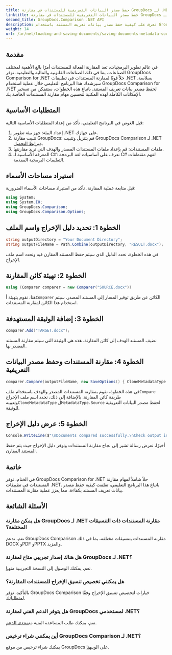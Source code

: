 ```yaml
---
title: حفظ مصدر البيانات التعريفية للمستندات في مقارنة GroupDocs لـ .NET
linktitle: حفظ مصدر البيانات التعريفية للمستندات في مقارنة GroupDocs لـ .NET
second_title: GroupDocs.Comparison .NET API
description: تعرف على كيفية حفظ مصدر بيانات تعريف المستند باستخدام GroupDocs Comparison لـ .NET. اتبع دليلنا خطوة بخطوة لإجراء مقارنة سلسة للمستندات في .NET الخاص بك.
weight: 14
url: /ar/net/loading-and-saving-documents/saving-documents-metadata-source/
---
```

## مقدمة
في عالم تطوير البرمجيات، تعد المقارنة الفعالة للمستندات أمرًا بالغ الأهمية لمختلف الصناعات، بما في ذلك الصناعات القانونية والمالية والتعليمية. توفر GroupDocs Comparison for .NET حلاً قويًا لمقارنة المستندات في تطبيقات .NET بسلاسة. سيرشدك هذا البرنامج التعليمي خلال عملية استخدام GroupDocs Comparison for .NET لحفظ مصدر بيانات تعريف المستند. باتباع هذه الخطوات، ستتمكن من تسخير الإمكانات الكاملة لهذه المكتبة لتحسين مهام مقارنة المستندات الخاصة بك.
## المتطلبات الأساسية
قبل الغوص في البرنامج التعليمي، تأكد من إعداد المتطلبات الأساسية التالية:
1. إعداد البيئة: جهز بيئة تطوير .NET على جهازك.
2.  تثبيت مقارنة GroupDocs: قم بتنزيل وتثبيت GroupDocs Comparison لـ .NET من[رابط التحميل](https://releases.groupdocs.com/comparison/net/).
3. ملفات المستندات: قم بإعداد ملفات المستندات المصدر والهدف التي تريد مقارنتها.
4. المعرفة الأساسية لـ C#: تعرف على أساسيات لغة البرمجة C# لفهم مقتطفات التعليمات البرمجية المقدمة.

## استيراد مساحات الأسماء
قبل متابعة عملية المقارنة، تأكد من استيراد مساحات الأسماء الضرورية:
```csharp
using System;
using System.IO;
using GroupDocs.Comparison;
using GroupDocs.Comparison.Options;
```

## الخطوة 1: تحديد دليل الإخراج واسم الملف
```csharp
string outputDirectory = "Your Document Directory";
string outputFileName = Path.Combine(outputDirectory, "RESULT.docx");
```
في هذه الخطوة، نحدد الدليل الذي سيتم حفظ المستند المقارن فيه ونحدد اسم ملف الإخراج.
## الخطوة 2: تهيئة كائن المقارنة
```csharp
using (Comparer comparer = new Comparer("SOURCE.docx"))
```
 هنا، نقوم بتهيئة أ`Comparer` الكائن عن طريق توفير المسار إلى المستند المصدر. سيتم استخدام هذا الكائن لمقارنة المستندات.
## الخطوة 3: إضافة الوثيقة المستهدفة
```csharp
comparer.Add("TARGET.docx");
```
نضيف المستند الهدف إلى كائن المقارنة. هذه هي الوثيقة التي سيتم مقارنة المستند المصدر بها.
## الخطوة 4: مقارنة المستندات وحفظ مصدر البيانات التعريفية
```csharp
comparer.Compare(outputFileName, new SaveOptions() { CloneMetadataType = MetadataType.Source });
```
 في هذه الخطوة، نقوم بمقارنة المستندات المصدر والهدف باستخدام ملف`Compare` طريقة كائن المقارنة. بالإضافة إلى ذلك، نحدد اسم ملف الإخراج وتعيينه`CloneMetadataType` ل`MetadataType.Source` لحفظ مصدر البيانات التعريفية للوثيقة.
## الخطوة 5: عرض دليل الإخراج
```csharp
Console.WriteLine($"\nDocuments compared successfully.\nCheck output in {outputDirectory}.");
```
أخيرًا، نعرض رسالة تشير إلى نجاح مقارنة المستندات ونوفر دليل الإخراج حيث يتم حفظ المستند المقارن.

## خاتمة
في الختام، توفر GroupDocs Comparison for .NET حلاً شاملاً لمهام مقارنة المستندات في تطبيقات .NET. باتباع هذا البرنامج التعليمي، تعلمت كيفية حفظ مصدر بيانات تعريف المستند بكفاءة، مما يعزز عملية مقارنة المستندات.
## الأسئلة الشائعة
### هل يمكن مقارنة GroupDocs لـ .NET مقارنة المستندات ذات التنسيقات المختلفة؟
نعم، تدعم GroupDocs Comparison مقارنة المستندات بتنسيقات مختلفة، بما في ذلك DOCX وPDF وPPTX والمزيد.
### هل هناك إصدار تجريبي متاح لمقارنة GroupDocs لـ .NET؟
 نعم، يمكنك الوصول إلى النسخة التجريبية من[هنا](https://releases.groupdocs.com/).
### هل يمكنني تخصيص تنسيق الإخراج للمستندات المقارنة؟
بالتأكيد، توفر GroupDocs Comparison خيارات لتخصيص تنسيق الإخراج وفقًا لمتطلباتك.
### هل يتوفر الدعم الفني لمقارنة GroupDocs لمستخدمي .NET؟
 نعم، يمكنك طلب المساعدة الفنية من[منتدى الدعم](https://forum.groupdocs.com/c/comparison/12).
### أين يمكنني شراء ترخيص GroupDocs Comparison لـ .NET؟
 يمكنك شراء ترخيص من موقع GroupDocs على الويب[هنا](https://purchase.groupdocs.com/buy).